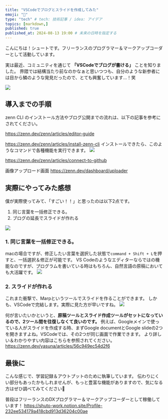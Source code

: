 ```yaml
---
title: "VSCodeでブログとスライドを作成してみた"
emoji: "📘"
type: "tech" # tech: 技術記事 / idea: アイデア
topics: [markdown,]
published: true
published_at: 2024-08-13 19:00 # 未来の日時を指定する
---
```



こんにちは！シュートです。フリーランスのプログラマー＆マークアップコーダーとして活動しています。

実は最近、コミュニティを通じて **「VSCodeでブログが書ける」** ことを知りました。
界隈では結構当たり前なのかなぁと思いつつも、自分のような新参者には目から鱗のような発見だったので、とても興奮しています...！笑

![](https://storage.googleapis.com/zenn-user-upload/2d825edfee9d-20240813.png)

## 導入までの手順
zenn CLI のインストール方法やブログ公開までの流れは、以下の記事を参考にされてください。

https://zenn.dev/zenn/articles/editor-guide

https://zenn.dev/zenn/articles/install-zenn-cli
インストールできたら、このようなコマンドで各種機能を実行できます。
![](https://storage.googleapis.com/zenn-user-upload/af1d7116fdd2-20240813.png)

https://zenn.dev/zenn/articles/connect-to-github

画像アップロード画面
https://zenn.dev/dashboard/uploader

## 実際にやってみた感想
僕が実際使ってみて、「すごい！！」と思ったのは以下2点です。
1. 同じ言葉を一括修正できる。
2. ブログの延長でスライドが作れる

![](https://storage.googleapis.com/zenn-user-upload/89b2ba82c411-20240813.png)
### 1. 同じ言葉を一括修正できる。
macの場合ですが、修正したい言葉を選択した状態で`command + Shift + L`を押すと、一括選択＆修正が可能です。
VS Codeのようなエディターならではの機能なのですが、プログラムを書いている時はもちろん、自然言語の原稿においても大活躍です。
![](https://storage.googleapis.com/zenn-user-upload/a9eda2de6945-20240813.png)


### 2. スライドが作れる
これまた衝撃で、Marpというツールでスライドを作ることができます。
しかも、VSCodeで完結します。実際に見た方が早いですね。
![](https://storage.googleapis.com/zenn-user-upload/4c689a930dc9-20240813.png)

何が言いたいかというと、**原稿ツールとスライド作成ツールがセットになっているので、2ツール間を往復しなくて良いのです。** 例えば、Googleメインで使っている人がスライドを作成する時、まずGoogle documentとGoogle slideの2つを開きますよね。VSCodeでは、その2つが同じ画面で作業できます。
より詳しい＆わかりやすい内容はこちらを参照されてください。
https://zenn.dev/yasuna/articles/56c949ec54d2f6
## 最後に
こんな感じで、学習記録＆アウトプットのために執筆しています。
伝わりにくい部分もあったかもしれませんが、もっと豊富な機能がありますので、気になる方はぜひ調べてみてください🎵

普段はフリーランスのDXプログラマー＆マークアップコーダーとして稼働しています！
https://shuto-work.notion.site/Profile-232ee534179a418cbd913d36204c00ae